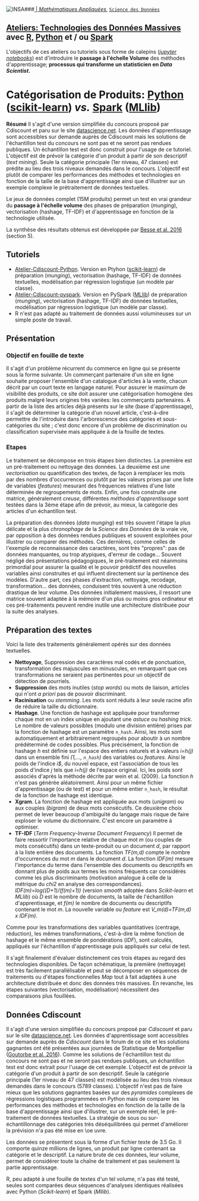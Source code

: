 ###<a href="http://www.insa-toulouse.fr/" ><img src="http://www.math.univ-toulouse.fr/~besse/Wikistat/Images/Logo_INSAvilletoulouse-RVB.png" style="float:left; max-width: 80px; display: inline" alt="INSA"/> |  [*Mathématiques Appliquées*](http://www.math.insa-toulouse.fr/fr/index.html), [`Science des Données`](http://www.math.insa-toulouse.fr/fr/enseignement.html) 

## [Ateliers: Technologies des Données Massives](https://github.com/wikistat/Ateliers-Big-Data) avec [R](https://cran.r-project.org/), [Python](https://www.python.org/) et / ou [Spark](href="http://spark.apache.org/)

L'objectifs de ces ateliers ou tutoriels sous forme de calepins ([*jupyter notebooks*](http://jupyter.org/)) est d'introduire le **passage à l'échelle Volume** des méthodes d'apprentissage; **processus qui transforme un statisticien en *Data Scientist*.** 


# Catégorisation de Produits: [Python](https://www.python.org/) ([scikit-learn](http://scikit-learn.org/stable/)) *vs.* [Spark](href="http://spark.apache.org/) ([MLlib](http://spark.apache.org/mllib/))


**Résumé** Il s'agit d'une version simplifiée du concours proposé par Cdiscount et paru sur le site [datascience.net](https://www.datascience.net/fr/challenge). Les données d'apprentissage sont accessibles sur demande auprès de Cdiscount mais les solutions de l'échantillon test du concours ne sont pas et ne seront pas rendues publiques. Un échantillon test est donc construit pour l'usage de ce tutoriel.  L'objectif est de prévoir la catégorie d'un produit à partir de son descriptif (*text mining*). Seule la catégorie principale (1er niveau, 47 classes) est prédite au lieu des trois niveaux demandés dans le concours. L'objectif est plutôt de comparer les performances des méthodes et technologies en fonction de la taille de la base d'apprentissage ainsi que d'illustrer sur un exemple complexe le prétraitement de données textuelles. 

Le jeux de données complet (15M produits) permet un test en vrai grandeur du **passage à l'échelle volume** des phases de préparation (*munging*), vectorisation (hashage, TF-IDF) et d'apprentissage en fonction de la technologie utilisée.

La synthèse des résultats obtenus est développée par [Besse et al. 2016](https://hal.archives-ouvertes.fr/hal-01350099) (section 5).

## Tutoriels
- [Atelier-Cdiscount-Python](https://github.com/wikistat/Ateliers-Big-Data/blob/master/4-Cdiscount/Atelier-Cdiscount-Python.ipynb). Version en Ptyhon ([scikit-learn](http://scikit-learn.org/stable/)) de préparation (*munging*), vectorisation (hashage, TF-IDF) de données textuelles, modélisation par régression logistique (un modèle par classe).
- [Atelier-Cdiscount-pyspark](https://github.com/wikistat/Ateliers-Big-Data/blob/master/4-Cdiscount/Atelier-Cdiscount-pyspark.ipynb). Version en PySpark ([MLlib](http://spark.apache.org/mllib/)) de préparation (*munging*), vectorisation (hashage, TF-IDF) de données textuelles, modélisation par régression logistique (un modèle par classe).
- R n'est pas adapté au traitement de données aussi volumineuses sur un simple poste de travail. 

## Présentation
### Objectif en fouille de texte
Il s'agit d'un  problème récurrent du commerce en ligne qui se présente sous la forme suivante. Un commerçant partenaire d'un site en ligne souhaite proposer l'ensemble d'un catalogue d'articles à la vente, chacun décrit par un court texte en langage naturel. Pour assurer le maximum de visibilité des produits, ce site doit assurer une catégorisation homogène des produits malgré leurs origines très variées: les commerçants partenaires. A partir de la liste des articles déjà présents sur le site (base d'apprentissage), il s'agit de déterminer la catégorie d'un nouvel article, c'est-à-dire permettre de l'introduire dans l'arborescence des catégories et sous-catégories du site ; c'est donc encore d'un problème de discrimination  ou classification supervisée mais appliquée à de la fouille de textes.

### Etapes
Le traitement se décompose en trois étapes bien distinctes. La première est un pré-traitement ou nettoyage des données. La deuxième est une  *vectorisation* ou quantification des textes, de façon à remplacer les mots par des nombres d'occurrences ou plutôt par les valeurs prises par une liste de variables (*features*) mesurant des fréquences relatives d'une liste déterminée de regroupements de mots. Enfin, une fois construite une matrice, généralement  *creuse*, différentes *méthodes d'apprentissage* sont testées dans la 3ème étape afin de prévoir, au mieux, la catégorie des articles d'un échantillon test.

La préparation des données (*data munging*) est très souvent l'étape la plus délicate et la plus *chronophage* de la *Science des Données* de la vraie vie, par opposition à des données rendues publiques et souvent exploitées pour illustrer ou comparer des méthodes. Ces dernières, comme celles de l'exemple de reconnaissance des caractères, sont très "propres": pas de données manquantes, ou trop atypiques, d'erreur de codage...  Souvent négligé des présentations pédagogiques, le pré-traitement est néanmoins primordial pour assurer la qualité et le pouvoir prédictif des nouvelles variables ainsi construites et qui influent directement sur la pertinence des modèles. D'autre part, ces phases d'extraction, nettoyage, recodage, transformation... des données, conduisent très souvent à une réduction drastique de leur volume. Des données initialement massives, il ressort une matrice souvent adaptée à la mémoire d'un plus ou moins gros ordinateur et ces pré-traitements peuvent rendre inutile une architecture distribuée pour la suite des analyses.

## Préparation des textes
Voici la liste des traitements généralement opérés sur des données textuelles.

- **Nettoyage**, Suppression des caractères mal codés et de ponctuation, transformation des majuscules en minuscules, en remarquant que ces transformations ne seraient pas pertinentes pour un objectif de détection de pourriels.
- **Suppression** des mots inutiles (*stop words*) ou mots de liaison, articles qui n'ont *a priori* pas de pouvoir discriminant.
- **Racinisation** ou *stemming*. Les mots sont réduits à leur seule racine afin de réduire la taille du dictionnaire. 
- **Hashage**. Une fonction de hashage est appliquée pour transformer chaque mot en un index unique en ajoutant une *astuce* ou *hashing trick*. Le nombre de valeurs possibles (modulo une division entière) prises par la fonction de hashage  est un paramètre `n_hash`. Ainsi, les mots sont automatiquement et arbitrairement regroupés pour aboutir à un nombre prédéterminé de codes possibles. Plus précisément, la fonction de hashage *h* est définie sur l'espace des entiers naturels et à valeurs *i=h(j)* dans un ensemble fini *(1,..., `n_hash`)* des variables ou *features*. Ainsi le poids de l'indice *i$*, du nouvel espace, est l'association de tous les poids d'indice *j* tels que *i=h(j)* de l'espace original. Ici, les poids sont associés d'après la méthode décrite par wein et al. (2009}. La fonction *h* n'est pas générée aléatoirement. Ainsi pour un même fichier d'apprentissage (ou de test) et pour un même entier `n_hash`, le résultat de la fonction de hashage est identique. 
- **Xgram**. La fonction de hashage est appliquée aux mots (*unigram*) ou aux couples (*bigram*) de deux mots consécutifs. Ce deuxième choix permet de lever beaucoup d'ambiguïté du langage mais risque de faire exploser le volume du dictionnaire. C'est encore un paramètre à optimiser.
- **TF-IDF** (*Term Frequency-Inverse Document Frequency*) Il  permet de faire ressortir l'importance relative de chaque mot *m* (ou couples de mots consécutifs) dans un texte-produit ou un document *d*, par rapport à la liste entière des documents. La fonction *TF(m,d)* compte le nombre d'occurrences du mot *m* dans le document *d*. La fonction *IDF(m)*  mesure l'importance du terme dans l'ensemble des documents ou descriptifs en donnant plus de poids aux termes les moins fréquents car considérés comme les plus discriminants (motivation analogue à celle de la métrique du *chi2* en analyse des correspondances). *IDF(m)=log((D+1)/(f(m)+1))* (version *smooth* adoptée dans *Scikit-learn* et *MLlib*) où *D* est le nombre de documents, la taille de l'échantillon d'apprentissage, et *f(m)* le nombre de documents ou descriptifs contenant le mot *m*. La nouvelle variable ou *feature* est *V_m(d)=TF(m,d) x IDF(m)*. 

Comme pour les transformations des variables quantitatives (centrage, réduction), les mêmes transformations, c'est-à-dire la même fonction de hashage et le même ensemble de pondérations (*IDF*), sont calculés, appliqués sur l'échantillon d'apprentissage puis appliqués sur celui de test. 

Il s'agit finalement d'évaluer distinctement ces trois étapes au regard des technologies disponibles. De façon schématique, la première (nettoyage) est très facilement parallélisable et peut se décomposer en séquences de traitements ou d'étapes fonctionnelles *Map* tout à fait adaptées à une architecture distribuée et donc des données très massives. En revanche, les étapes suivantes (vectorisation, modélisation) nécessitent des comparaisons plus fouillées.


## Données Cdiscount
Il s'agit d'une version simplifiée du concours proposé par *Cdiscount* et paru sur le site [datascience.net](http://datascience.net). Les données d'apprentissage sont accessibles sur demande auprès de *Cdiscount* dans le forum de ce site et les solutions gagnantes ont été présentées aux journées de Statistique de Montpellier ([Goutorbe et al. 2016](http://papersjds16.sfds.asso.fr/submission_114.pdf)). Comme les solutions de l'échantillon test du concours ne sont pas et ne seront pas rendues publiques, un échantillon test est donc extrait pour l'usage de cet exemple. L'objectif est de prévoir la catégorie d'un produit à partir de son descriptif. Seule la catégorie principale (1er niveau de 47 classes) est modélisée au lieu des trois niveaux demandés dans le concours (5789 classes). L'objectif n'est pas de faire mieux que les solutions gagnantes basées sur des *pyramides* complexes de régressions logistiques programmées en Python mais de comparer les performances des méthodes et technologies en fonction de la taille de la base d'apprentissage ainsi que d'illustrer, sur un exemple réel, le pré-traitement de données textuelles. La stratégie de sous ou sur-échantillonnage des catégories très déséquilibrées qui permet d'améliorer la prévision n'a pas été mise en \oe uvre.

Les données se présentent sous la forme d'un fichier texte de 3.5 Go. Il comporte quinze millions de lignes, un produit par ligne contenant sa catégorie et le descriptif. La nature brute de ces données, leur volume, permet de considérer toute la chaîne de traitement et pas seulement la partie apprentissage.

R, peu adapté à une fouille de textes d'un tel volume, n'a pas été testé, seules sont comparées deux séquences d'analyses identiques réalisées avec Python   (*Scikit-learn*) et Spark (*Mllib*).



